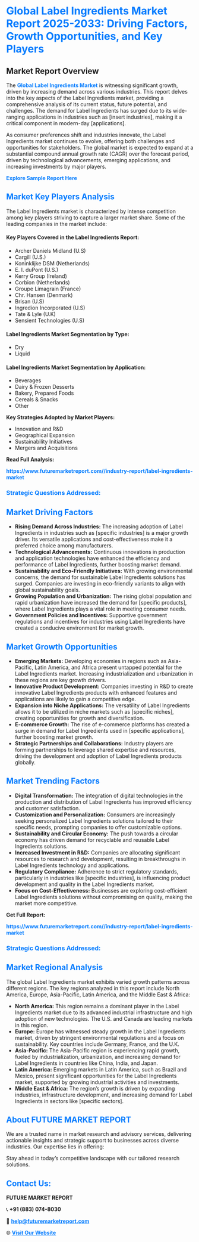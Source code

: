<h1 style="color: #007BFF;">Global Label Ingredients Market Report 2025-2033: Driving Factors, Growth Opportunities, and Key Players</h1>

<section id="overview">
<h2>Market Report Overview</h2>
<p>The <a href="https://www.futuremarketreport.com//industry-report/label-ingredients-market" style="color: #007BFF; text-decoration: none;"><strong>Global Label Ingredients Market</strong></a> is witnessing significant growth, driven by increasing demand across various industries. This report delves into the key aspects of the Label Ingredients market, providing a comprehensive analysis of its current status, future potential, and challenges. The demand for Label Ingredients has surged due to its wide-ranging applications in industries such as [insert industries], making it a critical component in modern-day [applications].</p>
<p>As consumer preferences shift and industries innovate, the Label Ingredients market continues to evolve, offering both challenges and opportunities for stakeholders. The global market is expected to expand at a substantial compound annual growth rate (CAGR) over the forecast period, driven by technological advancements, emerging applications, and increasing investments by major players.</p>
</section>

<section id="overview">
<p><a href="https://www.futuremarketreport.com//request-sample/reportId=90845" style="color: #007BFF; text-decoration: none;"><strong>Explore Sample Report Here</strong></a></p>
</section>

<section id="key-players">
<h2 style="color: #007BFF;">Market Key Players Analysis</h2>
<p>The Label Ingredients market is characterized by intense competition among key players striving to capture a larger market share. Some of the leading companies in the market include:</p>
<h4>Key Players Covered in the Label Ingredients Report:</h4>
<ul><li>Archer Daniels Midland (U.S)</li><li>Cargill (U.S.)</li><li>Koninklijke DSM (Netherlands)</li><li>E. I. duPont (U.S.)</li><li>Kerry Group (Ireland)</li><li>Corbion (Netherlands)</li><li>Groupe Limagrain (France)</li><li>Chr. Hansen (Denmark)</li><li>Brisan (U.S)</li><li>Ingredion Incorporated (U.S)</li><li>Tate &amp; Lyle (U.K)</li><li>Sensient Technologies (U.S)</li></ul>
<h4>Label Ingredients Market Segmentation by Type:</h4>
<ul><li>Dry</li><li>Liquid</li></ul>

<h4>Label Ingredients Market Segmentation by Application:</h4>
<ul><li>Beverages</li><li>Dairy &amp; Frozen Desserts</li><li>Bakery, Prepared Foods</li><li>Cereals &amp; Snacks</li><li>Other</li></ul>
<p><strong>Key Strategies Adopted by Market Players:</strong></p>
<ul>
<li>Innovation and R&D</li>
<li>Geographical Expansion</li>
<li>Sustainability Initiatives</li>
<li>Mergers and Acquisitions</li>
</ul>
</section>

<section>
<p><strong>Read Full Analysis: </strong></p><a href="https://www.futuremarketreport.com//industry-report/label-ingredients-market" style="color: #007BFF; text-decoration: none;"><strong>https://www.futuremarketreport.com//industry-report/label-ingredients-market</strong></a>
<h3 style="color: #007BFF;">Strategic Questions Addressed:</h3>
</section>

<section id="driving-factors">
<h2 style="color: #007BFF;">Market Driving Factors</h2>
<ul>
<li><strong>Rising Demand Across Industries:</strong> The increasing adoption of Label Ingredients in industries such as [specific industries] is a major growth driver. Its versatile applications and cost-effectiveness make it a preferred choice among manufacturers.</li>
<li><strong>Technological Advancements:</strong> Continuous innovations in production and application technologies have enhanced the efficiency and performance of Label Ingredients, further boosting market demand.</li>
<li><strong>Sustainability and Eco-Friendly Initiatives:</strong> With growing environmental concerns, the demand for sustainable Label Ingredients solutions has surged. Companies are investing in eco-friendly variants to align with global sustainability goals.</li>
<li><strong>Growing Population and Urbanization:</strong> The rising global population and rapid urbanization have increased the demand for [specific products], where Label Ingredients plays a vital role in meeting consumer needs.</li>
<li><strong>Government Policies and Incentives:</strong> Supportive government regulations and incentives for industries using Label Ingredients have created a conducive environment for market growth.</li>
</ul>
</section>

<section id="growth-opportunities">
<h2 style="color: #007BFF;">Market Growth Opportunities</h2>
<ul>
<li><strong>Emerging Markets:</strong> Developing economies in regions such as Asia-Pacific, Latin America, and Africa present untapped potential for the Label Ingredients market. Increasing industrialization and urbanization in these regions are key growth drivers.</li>
<li><strong>Innovative Product Development:</strong> Companies investing in R&D to create innovative Label Ingredients products with enhanced features and applications are likely to gain a competitive edge.</li>
<li><strong>Expansion into Niche Applications:</strong> The versatility of Label Ingredients allows it to be utilized in niche markets such as [specific niches], creating opportunities for growth and diversification.</li>
<li><strong>E-commerce Growth:</strong> The rise of e-commerce platforms has created a surge in demand for Label Ingredients used in [specific applications], further boosting market growth.</li>
<li><strong>Strategic Partnerships and Collaborations:</strong> Industry players are forming partnerships to leverage shared expertise and resources, driving the development and adoption of Label Ingredients products globally.</li>
</ul>
</section>

<section id="trending-factors">
<h2 style="color: #007BFF;">Market Trending Factors</h2>
<ul>
<li><strong>Digital Transformation:</strong> The integration of digital technologies in the production and distribution of Label Ingredients has improved efficiency and customer satisfaction.</li>
<li><strong>Customization and Personalization:</strong> Consumers are increasingly seeking personalized Label Ingredients solutions tailored to their specific needs, prompting companies to offer customizable options.</li>
<li><strong>Sustainability and Circular Economy:</strong> The push towards a circular economy has driven demand for recyclable and reusable Label Ingredients solutions.</li>
<li><strong>Increased Investment in R&D:</strong> Companies are allocating significant resources to research and development, resulting in breakthroughs in Label Ingredients technology and applications.</li>
<li><strong>Regulatory Compliance:</strong> Adherence to strict regulatory standards, particularly in industries like [specific industries], is influencing product development and quality in the Label Ingredients market.</li>
<li><strong>Focus on Cost-Effectiveness:</strong> Businesses are exploring cost-efficient Label Ingredients solutions without compromising on quality, making the market more competitive.</li>
</ul>
</section>

<section>
<p><strong>Get Full Report: </strong></p><a href="https://www.futuremarketreport.com//industry-report/label-ingredients-market" style="color: #007BFF; text-decoration: none;"><strong>https://www.futuremarketreport.com//industry-report/label-ingredients-market</strong></a>
<h3 style="color: #007BFF;">Strategic Questions Addressed:</h3>
</section>


<section id="regional-analysis">
<h2 style="color: #007BFF;">Market Regional Analysis</h2>
<p>The global Label Ingredients market exhibits varied growth patterns across different regions. The key regions analyzed in this report include North America, Europe, Asia-Pacific, Latin America, and the Middle East & Africa:</p>
<ul>
<li><strong>North America:</strong> This region remains a dominant player in the Label Ingredients market due to its advanced industrial infrastructure and high adoption of new technologies. The U.S. and Canada are leading markets in this region.</li>
<li><strong>Europe:</strong> Europe has witnessed steady growth in the Label Ingredients market, driven by stringent environmental regulations and a focus on sustainability. Key countries include Germany, France, and the U.K.</li>
<li><strong>Asia-Pacific:</strong> The Asia-Pacific region is experiencing rapid growth, fueled by industrialization, urbanization, and increasing demand for Label Ingredients in countries like China, India, and Japan.</li>
<li><strong>Latin America:</strong> Emerging markets in Latin America, such as Brazil and Mexico, present significant opportunities for the Label Ingredients market, supported by growing industrial activities and investments.</li>
<li><strong>Middle East & Africa:</strong> The region’s growth is driven by expanding industries, infrastructure development, and increasing demand for Label Ingredients in sectors like [specific sectors].</li>
</ul>
</section>

<footer>
<h2 style="color: #007BFF;">About FUTURE MARKET REPORT</h2>
<p>We are a trusted name in market research and advisory services, delivering actionable insights and strategic support to businesses across diverse industries. Our expertise lies in offering:</p>

<p>Stay ahead in today’s competitive landscape with our tailored research solutions.</p>

<h2 style="color: #007BFF;">Contact Us:</h2>
<p><strong>FUTURE MARKET REPORT</strong></p>
<p>📞 <strong>+91 (883) 074-8030</strong></p>
<p>📧 <strong><a href="mailto:help@futuremarketreport.com" style="color: #007BFF;">help@futuremarketreport.com</a></strong></p>
<p>🌐 <strong><a href="https://www.futuremarketreport.com/" style="color: #007BFF;">Visit Our Website</a></strong></p>
</footer>